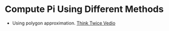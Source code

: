 # Compute Pi Using Different Methods

- Using polygon approximation. [Think Twice Vedio](https://www.youtube.com/watch?v=dBoG4eRSWG8)
